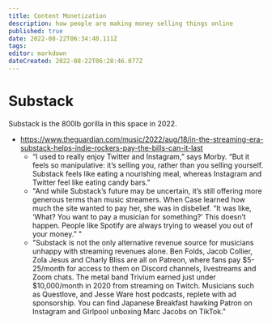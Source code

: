 ```yaml
---
title: Content Monetization
description: how people are making money selling things online
published: true
date: 2022-08-22T06:34:40.111Z
tags: 
editor: markdown
dateCreated: 2022-08-22T06:28:46.077Z
---
```


# Substack
Substack is the 800lb gorilla in this space in 2022.
- https://www.theguardian.com/music/2022/aug/18/in-the-streaming-era-substack-helps-indie-rockers-pay-the-bills-can-it-last
  - “I used to really enjoy Twitter and Instagram,” says Morby. “But it feels so manipulative: it’s selling you, rather than you selling yourself. Substack feels like eating a nourishing meal, whereas Instagram and Twitter feel like eating candy bars.”
  - "And while Substack’s future may be uncertain, it’s still offering more generous terms than music streamers. When Case learned how much the site wanted to pay her, she was in disbelief. “It was like, ‘What? You want to pay a musician for something?’ This doesn’t happen. People like Spotify are always trying to weasel you out of your money.” "
  - "Substack is not the only alternative revenue source for musicians unhappy with streaming revenues alone. Ben Folds, Jacob Collier, Zola Jesus and Charly Bliss are all on Patreon, where fans pay $5-25/month for access to them on Discord channels, livestreams and Zoom chats. The metal band Trivium earned just under $10,000/month in 2020 from streaming on Twitch. Musicians such as Questlove, and Jesse Ware host podcasts, replete with ad sponsorship. You can find Japanese Breakfast hawking Patron on Instagram and Girlpool unboxing Marc Jacobs on TikTok."



